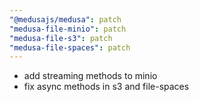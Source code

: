 ```yaml
---
"@medusajs/medusa": patch
"medusa-file-minio": patch
"medusa-file-s3": patch
"medusa-file-spaces": patch
---
```


- add streaming methods to minio
- fix async methods in s3 and file-spaces
